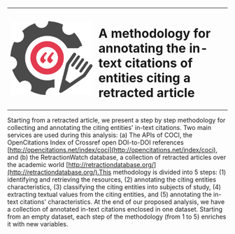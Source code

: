 <table style="border-collapse: collapse; border: none;">
	<tr>
		<td width="30%"><img src="img/logo.png"></td>
		<td width="45%"><h1>A methodology for annotating the in-text citations of entities citing a retracted article</h1></td>
	</tr>
</table>

Starting from a retracted article, we present a step by step methodology for collecting and annotating the citing entities' in-text citations. Two main services are used during this analysis: (a) The APIs of COCI, the OpenCitations Index of Crossref open DOI-to-DOI references [http://opencitations.net/index/coci](http://opencitations.net/index/coci), and (b) the RetractionWatch database, a collection of retracted articles over the academic world [http://retractiondatabase.org/](http://retractiondatabase.org/).This methodology is divided into 5 steps: (1) identifying and retrieving the resources, (2) annotating the citing entities characteristics, (3) classifying the citing entities into subjects of study, (4) extracting textual values from the citing entities, and (5) annotating the in-text citations' characteristics. At the end of our proposed analysis, we have a collection of annotated in-text citations enclosed in one dataset. Starting from an empty dataset, each step of the methodology (from 1 to 5) enriches it with new variables. 
